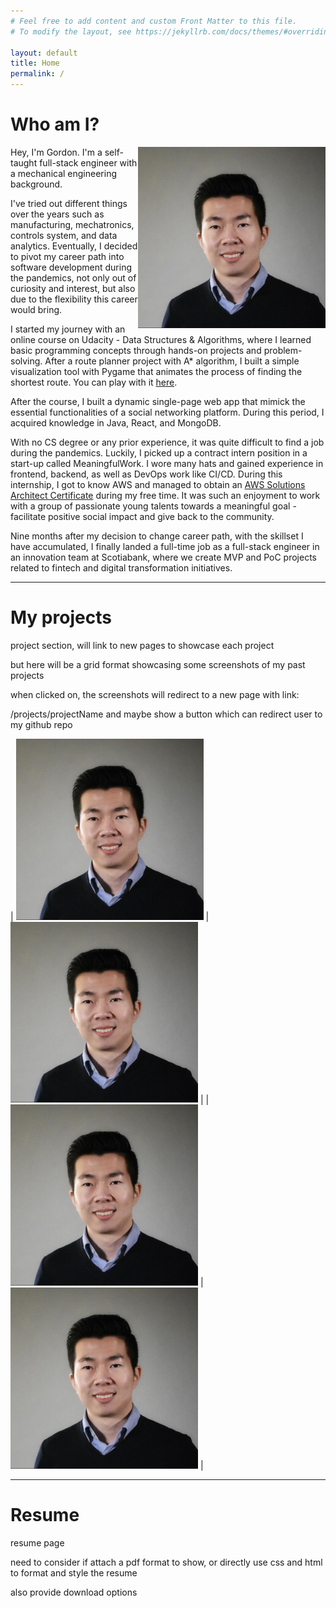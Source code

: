 ```yaml
---
# Feel free to add content and custom Front Matter to this file.
# To modify the layout, see https://jekyllrb.com/docs/themes/#overriding-theme-defaults

layout: default
title: Home
permalink: /
---
```


# <a name="about"></a>Who am I?

<img align="right" width="300px" src="assets/images/gordonli.png">

Hey, I'm Gordon. I'm a self-taught full-stack engineer with a mechanical engineering background.

I've tried out different things over the years such as manufacturing, mechatronics, controls system, and data analytics. Eventually, I decided to pivot my career path into software development during the pandemics, not only out of curiosity and interest, but also due to the flexibility this career would bring.

I started my journey with an online course on Udacity - Data Structures & Algorithms, where I learned basic programming concepts through hands-on projects and problem-solving. After a route planner project with A\* algorithm, I built a simple visualization tool with Pygame that animates the process of finding the shortest route. You can play with it [here](https://github.com/gordonli121/pathfinders/tree/master/pygame%20version).

After the course, I built a dynamic single-page web app that mimick the essential functionalities of a social networking platform. During this period, I acquired knowledge in Java, React, and MongoDB.

With no CS degree or any prior experience, it was quite difficult to find a job during the pandemics. Luckily, I picked up a contract intern position in a start-up called MeaningfulWork. I wore many hats and gained experience in frontend, backend, as well as DevOps work like CI/CD. During this internship, I got to know AWS and managed to obtain an [AWS Solutions Architect Certificate](https://www.credly.com/badges/48710788-5271-4196-9f5b-d7853b0e9bd8?source=linked_in_profile) during my free time. It was such an enjoyment to work with a group of passionate young talents towards a meaningful goal - facilitate positive social impact and give back to the community.

Nine months after my decision to change career path, with the skillset I have accumulated, I finally landed a full-time job as a full-stack engineer in an innovation team at Scotiabank, where we create MVP and PoC projects related to fintech and digital transformation initiatives.

---

# <a name="projects"></a>My projects

project section, will link to new pages to showcase each project

but here will be a grid format showcasing some screenshots of my past projects

when clicked on, the screenshots will redirect to a new page with link:

/projects/projectName and maybe show a button which can redirect user to my github repo

| <img width="300px" src="assets/images/gordonli.png"> | <img width="300px" src="assets/images/gordonli.png"> |
| <img width="300px" src="assets/images/gordonli.png"> | <img width="300px" src="assets/images/gordonli.png"> |

---

# <a name="resume"></a>Resume

resume page

need to consider if attach a pdf format to show, or directly use css and html to format and style the resume

also provide download options
